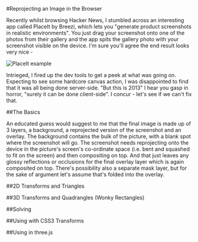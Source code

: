 #Reprojecting an Image in the Browser

Recently whilst browsing Hacker News, I stumbled across an interesting app called PlaceIt by Breezi, which lets you "generate product screenshots in realistic environments". You just drag your screenshot onto one of the photos from their gallery and the app spits the gallery photo with your screenshot visible on the device. I'm sure you'll agree the end result looks very nice -

![PlaceIt example](placeit-example.png)

Intrieged, I fired up the dev tools to get a peek at what was going on. Expecting to see some hardcore canvas action, I was disappointed to find that it was all being done server-side. "But this is 2013" I hear you gasp in horror, "surely it can be done client-side". I concur - let's see if we can't fix that.

##The Basics

An educated guess would suggest to me that the final image is made up of 3 layers, a background, a reprojected version of the screenshot and an overlay. The background contains the bulk of the picture, with a blank spot where the screenshot will go. The screenshot needs reprojecting onto the device in the picture's screen's co-ordinate space (i.e. bent and squashed to fit on the screen) and then compositing on top. And that just leaves any glossy reflections or occlusions for the final overlay layer which is again composited on top. There's possibility also a separate mask layer, but for the sake of argument let's assume that's folded into the overlay.

##2D Transforms and Triangles

##3D Transforms and Quadrangles (Wonky Rectangles)

##Solving

##Using with CSS3 Transforms

##Using in three.js
